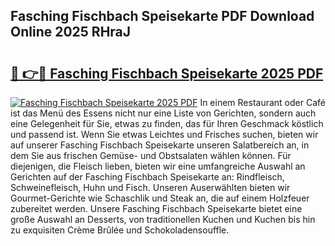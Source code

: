 ## Fasching Fischbach Speisekarte PDF Download Online 2025 RHraJ

# <h2><a href="http://gcc07au.nevu.top/?p=Fasching+Fischbach+Speisekarte">🔗 👉🔴 Fasching Fischbach Speisekarte 2025 PDF</a></h2>

[![Fasching Fischbach Speisekarte 2025 PDF](https://i.imgur.com/dBaPXMq.png)](http://gcc07au.nevu.top/?p=Fasching+Fischbach+Speisekarte)
In einem Restaurant oder Café ist das Menü des Essens nicht nur eine Liste von Gerichten, sondern auch eine Gelegenheit für Sie, etwas zu finden, das für Ihren Geschmack köstlich und passend ist. Wenn Sie etwas Leichtes und Frisches suchen, bieten wir auf unserer Fasching Fischbach Speisekarte unseren Salatbereich an, in dem Sie aus frischen Gemüse- und Obstsalaten wählen können. Für diejenigen, die Fleisch lieben, bieten wir eine umfangreiche Auswahl an Gerichten auf der Fasching Fischbach Speisekarte an: Rindfleisch, Schweinefleisch, Huhn und Fisch. Unseren Auserwählten bieten wir Gourmet-Gerichte wie Schaschlik und Steak an, die auf einem Holzfeuer zubereitet werden. Unsere Fasching Fischbach Speisekarte bietet eine große Auswahl an Desserts, von traditionellen Kuchen und Kuchen bis hin zu exquisiten Crème Brûlée und Schokoladensouffle.

